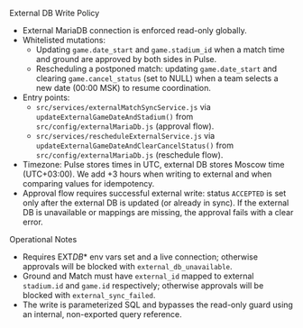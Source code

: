 External DB Write Policy

- External MariaDB connection is enforced read-only globally.
- Whitelisted mutations:
  - Updating `game.date_start` and `game.stadium_id` when a match time and ground are approved by both sides in Pulse.
  - Rescheduling a postponed match: updating `game.date_start` and clearing `game.cancel_status` (set to NULL) when a team selects a new date (00:00 MSK) to resume coordination.
- Entry points:
  - `src/services/externalMatchSyncService.js` via `updateExternalGameDateAndStadium()` from `src/config/externalMariaDb.js` (approval flow).
  - `src/services/rescheduleExternalService.js` via `updateExternalGameDateAndClearCancelStatus()` from `src/config/externalMariaDb.js` (reschedule flow).
- Timezone: Pulse stores times in UTC, external DB stores Moscow time (UTC+03:00). We add +3 hours when writing to external and when comparing values for idempotency.
- Approval flow requires successful external write: status `ACCEPTED` is set only after the external DB is updated (or already in sync). If the external DB is unavailable or mappings are missing, the approval fails with a clear error.

Operational Notes

- Requires EXT*DB*\* env vars set and a live connection; otherwise approvals will be blocked with `external_db_unavailable`.
- Ground and Match must have `external_id` mapped to external `stadium.id` and `game.id` respectively; otherwise approvals will be blocked with `external_sync_failed`.
- The write is parameterized SQL and bypasses the read-only guard using an internal, non-exported query reference.
